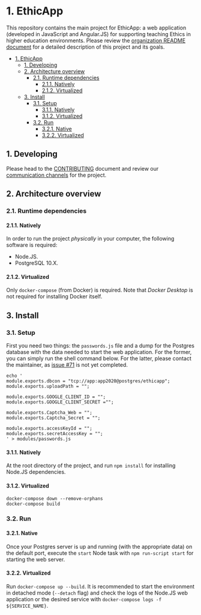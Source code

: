 # 1. EthicApp

This repository contains the main project for EthicApp: a web application (developed in JavaScript and Angular.JS) for supporting teaching Ethics in higher education environments. Please review the [organization README document](https://github.com/EthicApp-Development/organization#readme) for a detailed description of this project and its goals.

- [1. EthicApp](#1-ethicapp)
  - [1. Developing](#1-developing)
  - [2. Architecture overview](#2-architecture-overview)
    - [2.1. Runtime dependencies](#21-runtime-dependencies)
      - [2.1.1. Natively](#211-natively)
      - [2.1.2. Virtualized](#212-virtualized)
  - [3. Install](#3-install)
    - [3.1. Setup](#31-setup)
      - [3.1.1. Natively](#311-natively)
      - [3.1.2. Virtualized](#312-virtualized)
    - [3.2. Run](#32-run)
      - [3.2.1. Native](#321-native)
      - [3.2.2. Virtualized](#322-virtualized)


## 1. Developing

Please head to the [CONTRIBUTING](./CONTRIBUTING.md) document and review our [communication channels](https://github.com/EthicApp-Development/organization/blob/master/CONTRIBUTING.md) for the project.

## 2. Architecture overview

### 2.1. Runtime dependencies

#### 2.1.1. Natively

In order to run the project *physically* in your computer, the following software is required:

- Node.JS.
- PostgreSQL 10.X.

#### 2.1.2. Virtualized

Only `docker-compose` (from Docker) is required. Note that *Docker Desktop* is not required for installing Docker itself.

## 3. Install

### 3.1. Setup

First you need two things: the `passwords.js` file and a dump for the Postgres database with the data needed to start the web application. For the former, you can simply run the shell command below. For the latter, please contact the maintainer, as [issue #71](https://github.com/EthicApp-Development/ethicapp-main/issues/71) is not yet completed.

```shell
echo '
module.exports.dbcon = "tcp://app:app2020@postgres/ethicapp";
module.exports.uploadPath = "";

module.exports.GOOGLE_CLIENT_ID = "";
module.exports.GOOGLE_CLIENT_SECRET ="";

module.exports.Captcha_Web = "";
module.exports.Captcha_Secret = "";

module.exports.accessKeyId = "";
module.exports.secretAccessKey = "";
' > modules/passwords.js
```

#### 3.1.1. Natively

At the root directory of the project, and run `npm install` for installing Node.JS dependencies.

#### 3.1.2. Virtualized

```shell
docker-compose down --remove-orphans
docker-compose build
```

### 3.2. Run

#### 3.2.1. Native

Once your Postgres server is up and running (with the appropriate data) on the default port, execute the `start` Node task with `npm run-script start` for starting the web server.

#### 3.2.2. Virtualized

Run `docker-compose up --build`. It is recommended to start the environment in detached mode (`--detach` flag) and check the logs of the Node.JS web application or the desired service with `docker-compose logs -f ${SERVICE_NAME}`.
